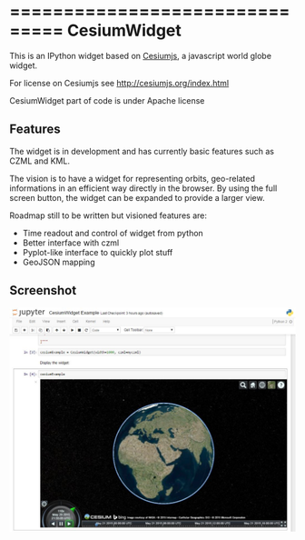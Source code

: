 ===============================
CesiumWidget
===============================

This is an IPython widget based on [Cesiumjs](http://cesiumjs.org/), a javascript 
world globe widget.

For license on Cesiumjs see http://cesiumjs.org/index.html

CesiumWidget part of code is under Apache license

Features
--------
The widget is in development and has currently basic features such as CZML and KML.

The vision is to have a widget for representing orbits, 
geo-related informations in an efficient way directly in the browser. By using the full
screen button, the widget can be expanded to provide a larger view.

Roadmap still to be written but visioned features are:
* Time readout and control of widget from python
* Better interface with czml
* Pyplot-like interface to quickly plot stuff
* GeoJSON mapping


Screenshot
----------
![Screenshot](screenshot.jpg)
